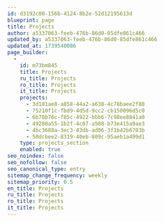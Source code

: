 ```yaml
---
id: d3192c00-156b-4124-8b2e-52d12195613d
blueprint: page
title: Projects
author: a5337063-feeb-476b-86d0-85dfe861c466
updated_by: a5337063-feeb-476b-86d0-85dfe861c466
updated_at: 1739540086
page_builder:
  -
    id: m73bm845
    title: Projects
    ru_title: Projects
    ro_title: Projects
    it_title: Projects
    projects:
      - 3d181ae8-a858-44a2-a638-4c78baee2f88
      - 75210f1c-fbd9-4d5d-9cc2-cb150096d5c0
      - 6b70b76c-f85c-4922-bbb6-7c98ee8841a0
      - 49280a55-1b2f-4c07-a508-b73e415a9ae3
      - 4bc3688a-3ec3-43db-ad06-3f1b42b6703b
      - 50dcbee2-8319-40eb-809c-95aeb1a499d1
    type: projects_section
    enabled: true
seo_noindex: false
seo_nofollow: false
seo_canonical_type: entry
sitemap_change_frequency: weekly
sitemap_priority: 0.5
en_title: Projects
ru_title: Projects
ro_title: Projects
it_title: Projects
---
```

